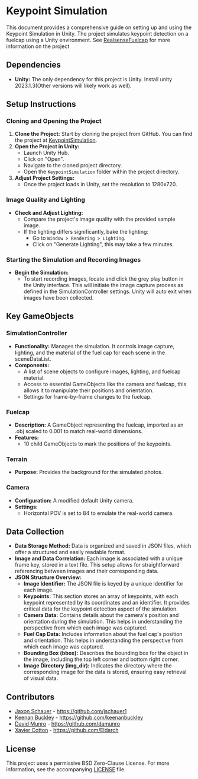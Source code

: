 # Keypoint Simulation

This document provides a comprehensive guide on setting up and using the Keypoint Simulation in Unity. The project simulates keypoint detection on a fuelcap using a Unity environment. See [RealsenseFuelcap](https://github.com/keenanbuckley/RealsenseFuelcap) for more information on the project

## Dependencies
- **Unity:** The only dependency for this project is Unity. Install unity 2023.1.3(Other versions will likely work as well).

## Setup Instructions

### Cloning and Opening the Project
1. **Clone the Project:** Start by cloning the project from GitHub. You can find the project at [KeypointSimulation](https://github.com/jschauer1/KeypointSimulation.git).
2. **Open the Project in Unity:**
    - Launch Unity Hub.
    - Click on "Open".
    - Navigate to the cloned project directory.
    - Open the `KeypointSimulation` folder within the project directory.
3. **Adjust Project Settings:**
    - Once the project loads in Unity, set the resolution to 1280x720.

### Image Quality and Lighting
- **Check and Adjust Lighting:**
    - Compare the project's image quality with the provided sample image.
    - If the lighting differs significantly, bake the lighting:
        - Go to `Window > Rendering > Lighting`.
        - Click on "Generate Lighting", this may take a few minutes.

### Starting the Simulation and Recording Images
- **Begin the Simulation:**
    - To start recording images, locate and click the grey play button in the Unity interface. This will initiate the image capture process as defined in the SimulationController settings. Unity will auto exit when images have been collected.

## Key GameObjects

### SimulationController
- **Functionality:** Manages the simulation. It controls image capture, lighting, and the material of the fuel cap for each scene in the sceneDataList.
- **Components:**
    - A list of scene objects to configure images, lighting, and fuelcap material.
    - Access to essential GameObjects like the camera and fuelcap, this allows it to manipulate their positions and orientation.
    - Settings for frame-by-frame changes to the fuelcap.

### Fuelcap
- **Description:** A GameObject representing the fuelcap, imported as an .obj scaled to 0.001 to match real-world dimensions.
- **Features:** 
    - 10 child GameObjects to mark the positions of the keypoints.

### Terrain
- **Purpose:** Provides the background for the simulated photos.

### Camera
- **Configuration:** A modified default Unity camera.
- **Settings:** 
    - Horizontal POV is set to 84 to emulate the real-world camera.

## Data Collection

- **Data Storage Method:** Data is organized and saved in JSON files, which offer a structured and easily readable format.
- **Image and Data Correlation:** Each image is associated with a unique frame key, stored in a text file. This setup allows for straightforward referencing between images and their corresponding data.
- **JSON Structure Overview:**
  - **Image Identifier:** The JSON file is keyed by a unique identifier for each image.
  - **Keypoints:** This section stores an array of keypoints, with each keypoint represented by its coordinates and an identifier. It provides critical data for the keypoint detection aspect of the simulation.
  - **Camera Data:** Contains details about the camera's position and orientation during the simulation. This helps in understanding the perspective from which each image was captured.
  - **Fuel Cap Data:** Includes information about the fuel cap's position and orientation. This helps in understanding the perspective from which each image was captured.
  - **Bounding Box (bbox):** Describes the bounding box for the object in the image, including the top left corner and bottom right corner.
  - **Image Directory (img_dir):** Indicates the directory where the corresponding image for the data is stored, ensuring easy retrieval of visual data.

## Contributors

- [Jaxon Schauer](https://github.com/jschauer1) - <https://github.com/jschauer1>
- [Keenan Buckley](https://github.com/keenanbuckley) - <https://github.com/keenanbuckley>
- [David Munro](https://github.com/damunro) - <https://github.com/damunro>
- [Xavier Cotton](https://github.com/Eldarch) - <https://github.com/Eldarch>

## License

This project uses a permissive BSD Zero-Clause License. For more information, see the accompanying [LICENSE](/LICENSE) file.
